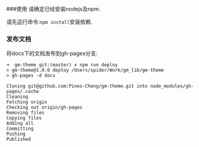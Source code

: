 ###使用
请确定已经安装nodejs及npm.

请先运行命令:`npm install`安装依赖.

### 发布文档
将docs下的文档发布到gh-pages分支:

```
➜  gm-theme git:(master) ✗ npm run deploy
> gm-theme@1.0.0 deploy /Users/spider/Work/gm_lib/gm-theme
> gh-pages -d docs

Cloning git@github.com:Pines-Cheng/gm-theme.git into node_modules/gh-pages/.cache
Cleaning
Fetching origin
Checking out origin/gh-pages
Removing files
Copying files
Adding all
Committing
Pushing
Published

```